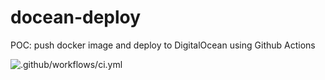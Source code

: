 # docean-deploy
POC: push docker image and deploy to DigitalOcean using Github Actions

![.github/workflows/ci.yml](https://github.com/efontan/docean-deploy/workflows/.github/workflows/ci.yml/badge.svg)
